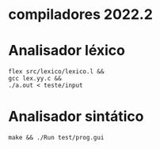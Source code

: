 # compiladores 2022.2
 
# Analisador léxico
```
flex src/lexico/lexico.l &&
gcc lex.yy.c &&
./a.out < teste/input
```

# Analisador sintático
```
make && ./Run test/prog.gui
```
